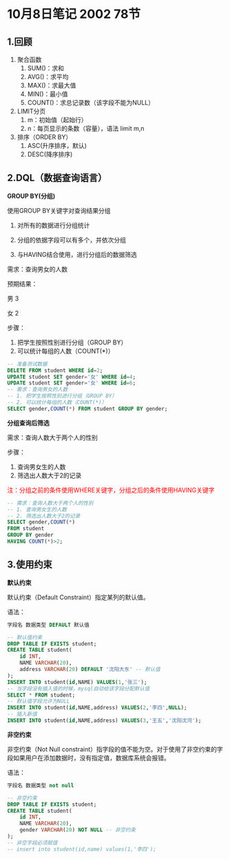 # 10月8日笔记 2002 78节

## 1.回顾

1. 聚合函数
   1. SUM()：求和
   2. AVG()：求平均
   3. MAX()：求最大值
   4. MIN()：最小值
   5. COUNT()：求总记录数（该字段不能为NULL）
2. LIMIT分页
   1. m：初始值（起始行）
   2. n：每页显示的条数（容量），语法 limit m,n
3. 排序（ORDER BY）
   1. ASC(升序排序，默认)
   2. DESC(降序排序)

## 2.DQL（数据查询语言）

**GROUP BY(分组)**

使用GROUP BY关键字对查询结果分组

1. 对所有的数据进行分组统计

2. 分组的依据字段可以有多个，并依次分组

3. 与HAVING结合使用，进行分组后的数据筛选

需求：查询男女的人数

预期结果：

男     3

女     2

步骤：

1. 把学生按照性别进行分组（GROUP BY）
2. 可以统计每组的人数（COUNT(*)）

```sql
-- 准备测试数据
DELETE FROM student WHERE id=2;
UPDATE student SET gender='女' WHERE id=4;
UPDATE student SET gender='女' WHERE id=6;
-- 需求：查询男女的人数
-- 1. 把学生按照性别进行分组（GROUP BY）
-- 2. 可以统计每组的人数（COUNT(*)）
SELECT gender,COUNT(*) FROM student GROUP BY gender;
```

**分组查询后筛选**

需求：查询人数大于两个人的性别

步骤：

1. 查询男女生的人数
2. 筛选出人数大于2的记录

<font color=red>注：分组之前的条件使用WHERE关键字，分组之后的条件使用HAVING关键字</font>

```sql
-- 需求：查询人数大于两个人的性别
-- 1. 查询男女生的人数
-- 2. 筛选出人数大于2的记录
SELECT gender,COUNT(*)
FROM student
GROUP BY gender
HAVING COUNT(*)>2;
```

## 3.使用约束

**默认约束**

默认约束（Default Constraint）指定某列的默认值。

语法：

```sql
字段名 数据类型 DEFAULT 默认值
```

```sql
-- 默认值约束
DROP TABLE IF EXISTS student;
CREATE TABLE student(
	id INT,
	NAME VARCHAR(20),
	address VARCHAR(20) DEFAULT '沈阳大东' -- 默认值
);
INSERT INTO student(id,NAME) VALUES(1,'张三');
-- 当字段没有插入值的时候，mysql自动给该字段分配默认值
SELECT * FROM student;
-- 默认值字段允许为NULL
INSERT INTO student(id,NAME,address) VALUES(2,'李四',NULL);
-- 插入新值
INSERT INTO student(id,NAME,address) VALUES(3,'王五','沈阳沈河');
```

**非空约束**

非空约束（Not Null constraint）指字段的值不能为空。对于使用了非空约束的字段如果用户在添加数据时，没有指定值，数据库系统会报错。

语法：

```sql
字段名 数据类型 not null 
```

```sql
-- 非空约束
DROP TABLE IF EXISTS student;
CREATE TABLE student(
	id INT,
	NAME VARCHAR(20),
	gender VARCHAR(20) NOT NULL -- 非空约束
);
-- 非空字段必须赋值
-- insert into student(id,name) values(1,'李四');
```

